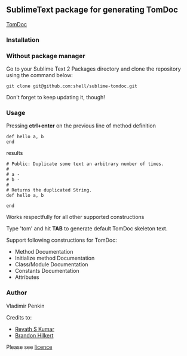 ## SublimeText package for generating TomDoc

[TomDoc](http://tomdoc.org/)

### Installation

### Without package manager

Go to your Sublime Text 2 Packages directory and clone the repository using the command below:

    git clone git@github.com:shell/sublime-tomdoc.git

Don't forget to keep updating it, though!

### Usage

Pressing **ctrl+enter** on the previous line of method definition

    def hello a, b
    end

results

    # Public: Duplicate some text an arbitrary number of times.
    #
    # a -
    # b -
    #
    # Returns the duplicated String.    
    def hello a, b

    end
    
Works respectfully for all other supported constructions   

Type 'tom' and hit **TAB** to generate default TomDoc skeleton text.

Support following constructions for TomDoc:     

  * Method Documentation
  * Initialize method Documentation
  * Class/Module Documentation
  * Constants Documentation
  * Attributes
  

### Author

Vladimir Penkin

Credits to:                   

  * [Revath S Kumar](https://github.com/revathskumar/sublime-yardoc)
  * [Brandon Hilkert](https://github.com/brandonhilkert/tomdoc-sublime)

Please see [licence](http://github.com/shell/sublime-tomdoc/blob/master/LICENSE)

